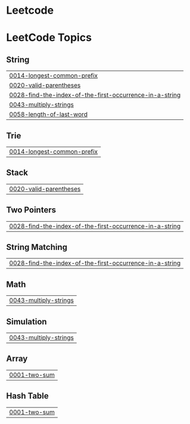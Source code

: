 # Leetcode
<!---LeetCode Topics Start-->
# LeetCode Topics
## String
|  |
| ------- |
| [0014-longest-common-prefix](https://github.com/vennela343/Leetcode/tree/master/0014-longest-common-prefix) |
| [0020-valid-parentheses](https://github.com/vennela343/Leetcode/tree/master/0020-valid-parentheses) |
| [0028-find-the-index-of-the-first-occurrence-in-a-string](https://github.com/vennela343/Leetcode/tree/master/0028-find-the-index-of-the-first-occurrence-in-a-string) |
| [0043-multiply-strings](https://github.com/vennela343/Leetcode/tree/master/0043-multiply-strings) |
| [0058-length-of-last-word](https://github.com/vennela343/Leetcode/tree/master/0058-length-of-last-word) |
## Trie
|  |
| ------- |
| [0014-longest-common-prefix](https://github.com/vennela343/Leetcode/tree/master/0014-longest-common-prefix) |
## Stack
|  |
| ------- |
| [0020-valid-parentheses](https://github.com/vennela343/Leetcode/tree/master/0020-valid-parentheses) |
## Two Pointers
|  |
| ------- |
| [0028-find-the-index-of-the-first-occurrence-in-a-string](https://github.com/vennela343/Leetcode/tree/master/0028-find-the-index-of-the-first-occurrence-in-a-string) |
## String Matching
|  |
| ------- |
| [0028-find-the-index-of-the-first-occurrence-in-a-string](https://github.com/vennela343/Leetcode/tree/master/0028-find-the-index-of-the-first-occurrence-in-a-string) |
## Math
|  |
| ------- |
| [0043-multiply-strings](https://github.com/vennela343/Leetcode/tree/master/0043-multiply-strings) |
## Simulation
|  |
| ------- |
| [0043-multiply-strings](https://github.com/vennela343/Leetcode/tree/master/0043-multiply-strings) |
## Array
|  |
| ------- |
| [0001-two-sum](https://github.com/vennela343/Leetcode/tree/master/0001-two-sum) |
## Hash Table
|  |
| ------- |
| [0001-two-sum](https://github.com/vennela343/Leetcode/tree/master/0001-two-sum) |
<!---LeetCode Topics End-->